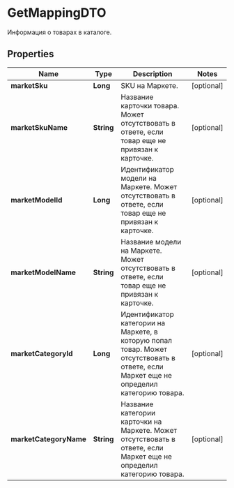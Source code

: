 

# GetMappingDTO

Информация о товарах в каталоге. 

## Properties

Name | Type | Description | Notes
------------ | ------------- | ------------- | -------------
**marketSku** | **Long** | SKU на Маркете. |  [optional]
**marketSkuName** | **String** | Название карточки товара.  Может отсутствовать в ответе, если товар еще не привязан к карточке.  |  [optional]
**marketModelId** | **Long** | Идентификатор модели на Маркете.  Может отсутствовать в ответе, если товар еще не привязан к карточке.  |  [optional]
**marketModelName** | **String** | Название модели на Маркете.  Может отсутствовать в ответе, если товар еще не привязан к карточке.  |  [optional]
**marketCategoryId** | **Long** | Идентификатор категории на Маркете, в которую попал товар.  Может отсутствовать в ответе, если Маркет еще не определил категорию товара.  |  [optional]
**marketCategoryName** | **String** | Название категории карточки на Маркете.  Может отсутствовать в ответе, если Маркет еще не определил категорию товара.  |  [optional]




